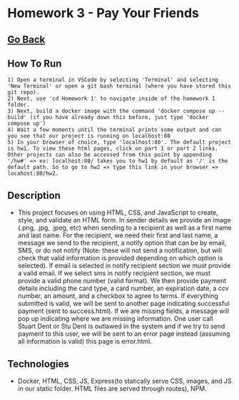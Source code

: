 # Homework 3 - Pay Your Friends

## [Go Back](./README.md)

## How To Run

    1) Open a terminal in VSCode by selecting 'Terminal' and selecting 'New Terminal' or open a git bash terminal (where you have stored this git repo).
    2) Next, use 'cd Homework 1' to navigate inside of the homework 1 folder.
    3) Next, build a docker image with the command 'docker compose up --build' (if you have already down this before, just type 'docker compose up')
    4) Wait a few moments until the terminal prints some output and can you see that our project is running on localhost:80
    5) In your browser of choice, type 'localhost:80'. The default project is hw1. To view these html pages, click on part 1 or part 2 links. Other projects can also be accessed from this point by appending '/hw#' => ex: localhost:80/ takes you to hw1 by default as '/' is the default path. So to go to hw2 => type this link in your browser => locahost:80/hw2.

## Description

- This project focuses on using HTML, CSS, and JavaScript to create, style, and validate an HTML form. In sender details we provide an image (.png, .jpg, .jpeg, etc) when sending to a recipient as well as a first name and last name. For the recipient, we need their first and last name, a message we send to the recipient, a notify option that can be by email, SMS, or do not notify (Note: these will not send a notification, but will check that valid information is provided depending on which option is selected). If email is selected in notify recipient section we must provide a valid email. If we select sms in notify recipient section, we must provide a valid phone number (valid format). We then provide payment details including the card type, a card number, an expiration date, a ccv number, an amount, and a checkbox to agree to terms. If everything submitted is valid, we will be sent to another page indicating successful payment (sent to success.html). If we are missing fields, a message will pop up indicating where we are missing information. One user call Stuart Dent or Stu Dent is outlawed in the system and if we try to send payment to this user, we will be sent to an error page instead (assuming all information is valid) this page is error.html.

## Technologies

- Docker, HTML, CSS, JS, Express(to statically serve CSS, images, and JS in our static folder. HTML files are served through routes), NPM.
